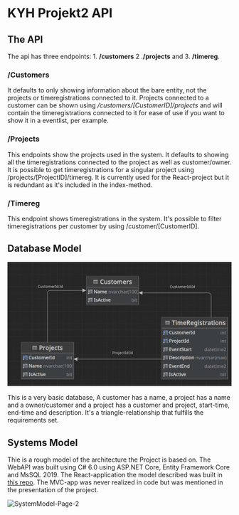 # KYH Projekt2 API

## The API

The api has three endpoints: 1. __/customers__ 2 .__/projects__ and 3. __/timereg__.

### /Customers

It defaults to only showing information about the bare entity, not the projects or timeregistrations connected to it. Projects connected to a customer can be shown using _/customers/[CustomerID]/projects_ and will contain the timeregistrations connected to it for ease of use if you want to show it in a eventlist, per example. 

### /Projects
This endpoints show the projects used in the system. It defaults to showing all the timeregistrations connected to the project as well as customer/owner. 
It is possible to get timeregistrations for a singular project using /projects/[ProjectID]/timereg. It is currently used for the React-project but it is  redundant as it's included in the index-method.

### /Timereg
This endpoint shows timeregistrations in the system. It's possible to filter timeregistrations per customer by using /customer/[CustomerID].

## Database Model

![Database Diagram](/Diagram.png)

This is a very basic database, A customer has a name, a project has a name and a owner/customer and a project has a customer and project, start-time, end-time and description. It's a triangle-relationship that fulfills the requirements set.

## Systems Model
Thie is a rough model of the architecture the Project is based on. The WebAPI was built using C# 6.0 using ASP.NET Core, Entity Framework Core and MsSQL 2019. The React-application the model described was built in [this repo](https://github.com/kippeves/KYH_Projekt2_React). The MVC-app was never realized in code but was mentioned in the presentation of the project.

![SystemModel-Page-2](https://user-images.githubusercontent.com/3217872/170511840-03c23e32-9e78-4baa-9d18-4be6577b3f77.png)
